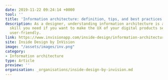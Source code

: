 ```yaml
---
date: 2019-11-22 09:24:14 +0000
tool: ''
title: 'Information architecture: definition, tips, and best practices'
description: As a designer, understanding information architecture is an invaluable
  skill you need if you want to make the UX of your digital products seamless and
  user-friendly.
link: https://www.invisionapp.com/inside-design/information-architecture/
site: Inside Design by InVision
image: "/assets/images/inv.png"
category:
- Information architecture
type: Article
preview: ''
organisation: _organisations/inside-design-by-invision.md
---
```

